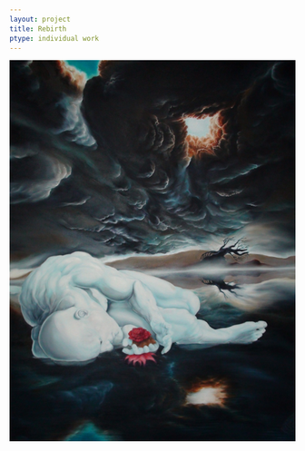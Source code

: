 ```yaml
---
layout: project
title: Rebirth
ptype: individual work
---
```

![null](/assets/img/aarish-painting.jpg)

